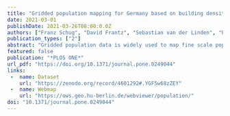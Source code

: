 ```yaml
---
title: "Gridded population mapping for Germany based on building density, height and type from Earth Observation data using census disaggregation and bottom-up estimates"
date: 2021-03-01
publishDate: 2021-03-26T08:00:0.0Z
authors: ["Franz Schug", "David Frantz", "Sebastian van der Linden", "Patrick Hostert"]
publication_types: ["2"]
abstract: "Gridded population data is widely used to map fine scale population patterns and dynamics to understand associated human-environmental processes for global change research, disaster risk assessment and other domains. This study mapped gridded population across Germany using weighting layers from building density, building height (both from previous studies) and building type datasets, all created from freely available, temporally and globally consistent Copernicus Sentinel-1 and Sentinel-2 data. We first produced and validated a nation-wide dataset of predominant residential and non-residential building types. We then examined the impact of different weighting layers from density, type and height on top-down dasymetric mapping quality across scales. We finally performed a nation-wide bottom-up population estimate based on the three datasets. We found that integrating building types into dasymetric mapping is helpful at fine scale, as population is not redistributed to non-residential areas. Building density improved the overall quality of population estimates at all scales compared to using a binary building layer. Most importantly, we found that the combined use of density and height, i.e. volume, considerably increased mapping quality in general and with regard to regional discrepancy by largely eliminating systematic underestimation in dense agglomerations and overestimation in rural areas. We also found that building density, type and volume, together with living floor area per capita, are suitable to produce accurate large-area bottom-up population estimates."
featured: false
publication: "*PLOS ONE*"
url_pdf: "https://doi.org/10.1371/journal.pone.0249044"
links:
 -  name: Dataset
    url: "https://zenodo.org/record/4601292#.YGF5w68zZEY"
 -  name: Webmap
    url: "https://ows.geo.hu-berlin.de/webviewer/population/"
doi: "10.1371/journal.pone.0249044"
---
```


